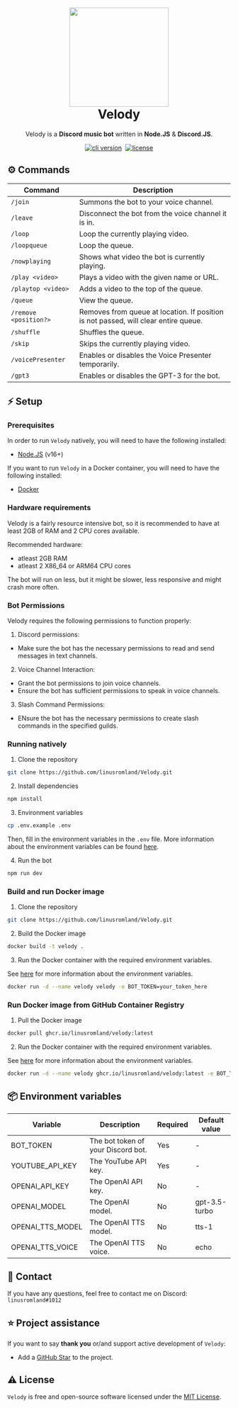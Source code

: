 <h1 align="center">
  <img src="assets/logo.jpeg" width="224px"/><br/>
  Velody
</h1>
<p align="center">Velody is a <b>Discord music bot</b> written in <b>Node.JS</b> & <b>Discord.JS</b>.

<p align="center"><a href="https://github.com/linusromland/velody/releases" target="_blank"><img src="https://img.shields.io/badge/version-v2.3.0-blue?style=for-the-badge&logo=none" alt="cli version" /></a>&nbsp
<a href="https://github.com/linusromland/Velody/blob/master/LICENSE"><img src="https://img.shields.io/badge/license-MIT-red?style=for-the-badge&logo=none" alt="license" /></a>
</p>

## ⚙️ Commands

| Command               | Description                                                                         |
| --------------------- | ----------------------------------------------------------------------------------- |
| `/join`               | Summons the bot to your voice channel.                                              |
| `/leave`              | Disconnect the bot from the voice channel it is in.                                 |
| `/loop`               | Loop the currently playing video.                                                   |
| `/loopqueue`          | Loop the queue.                                                                     |
| `/nowplaying`         | Shows what video the bot is currently playing.                                      |
| `/play <video>`       | Plays a video with the given name or URL.                                           |
| `/playtop <video>`    | Adds a video to the top of the queue.                                               |
| `/queue`              | View the queue.                                                                     |
| `/remove <position?>` | Removes from queue at location. If position is not passed, will clear entire queue. |
| `/shuffle`            | Shuffles the queue.                                                                 |
| `/skip`               | Skips the currently playing video.                                                  |
| `/voicePresenter`     | Enables or disables the Voice Presenter temporarily.                                |
| `/gpt3`               | Enables or disables the GPT-3 for the bot.                                          |

## ⚡️ Setup

### Prerequisites

In order to run `Velody` natively, you will need to have the following installed:

- [Node.JS](https://nodejs.org/en/) (v16+)

If you want to run `Velody` in a Docker container, you will need to have the following installed:

- [Docker](https://www.docker.com/)

### Hardware requirements

Velody is a fairly resource intensive bot, so it is recommended to have at least 2GB of RAM and 2 CPU cores available.

Recommended hardware:

- atleast 2GB RAM
- atleast 2 X86_64 or ARM64 CPU cores

The bot will run on less, but it might be slower, less responsive and might crash more often.

### Bot Permissions

Velody requires the following permissions to function properly:

1. Discord permissions:

- Make sure the bot has the necessary permissions to read and send messages in text channels.

2. Voice Channel Interaction:

- Grant the bot permissions to join voice channels.
- Ensure the bot has sufficient permissions to speak in voice channels.

3. Slash Command Permissions:

- ENsure the bot has the necessary permissions to create slash commands in the specified guilds.

### Running natively

1. Clone the repository

```bash
git clone https://github.com/linusromland/Velody.git
```

2. Install dependencies

```bash
npm install
```

3. Environment variables

```bash
cp .env.example .env
```

Then, fill in the environment variables in the `.env` file. More information about the environment variables can be found [here](#-environment-variables).

4. Run the bot

```bash
npm run dev
```

### Build and run Docker image

1. Clone the repository

```bash
git clone https://github.com/linusromland/Velody.git
```

2. Build the Docker image

```bash
docker build -t velody .
```

3. Run the Docker container with the required environment variables.

See [here](#-environment-variables) for more information about the environment variables.

```bash
docker run -d --name velody velody -e BOT_TOKEN=your_token_here
```

### Run Docker image from GitHub Container Registry

1. Pull the Docker image

```bash
docker pull ghcr.io/linusromland/velody:latest
```

2. Run the Docker container with the required environment variables.

See [here](#-environment-variables) for more information about the environment variables.

```bash
docker run -d --name velody ghcr.io/linusromland/velody:latest -e BOT_TOKEN=your_token_here
```

## 📦 Environment variables

| Variable         | Description                        | Required | Default value |
| ---------------- | ---------------------------------- | -------- | ------------- |
| BOT_TOKEN        | The bot token of your Discord bot. | Yes      | -             |
| YOUTUBE_API_KEY  | The YouTube API key.               | Yes      | -             |
| OPENAI_API_KEY   | The OpenAI API key.                | No       | -             |
| OPENAI_MODEL     | The OpenAI model.                  | No       | gpt-3.5-turbo |
| OPENAI_TTS_MODEL | The OpenAI TTS model.              | No       | tts-1         |
| OPENAI_TTS_VOICE | The OpenAI TTS voice.              | No       | echo          |

## 📝 Contact

If you have any questions, feel free to contact me on Discord: `linusromland#1012`

## ⭐️ Project assistance

If you want to say **thank you** or/and support active development of `Velody`:

- Add a [GitHub Star](https://github.com/linusromland/velody) to the project.

## ⚠️ License

`Velody` is free and open-source software licensed under the [MIT License](https://github.com/linusromland/Velody/blob/master/LICENSE).
